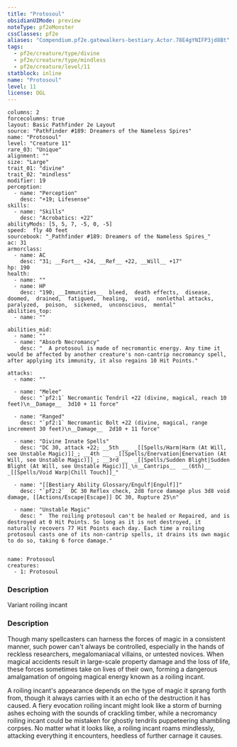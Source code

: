 ```yaml
---
title: "Protosoul"
obsidianUIMode: preview
noteType: pf2eMonster
cssClasses: pf2e
aliases: "Compendium.pf2e.gatewalkers-bestiary.Actor.78E4gYNIFP3jd8Bt" 
tags:
  - pf2e/creature/type/divine
  - pf2e/creature/type/mindless
  - pf2e/creature/level/11
statblock: inline
name: "Protosoul"
level: 11
license: OGL
---
```


```statblock
columns: 2
forcecolumns: true
layout: Basic Pathfinder 2e Layout
source: "Pathfinder #189: Dreamers of the Nameless Spires"
name: "Protosoul"
level: "Creature 11"
rare_03: "Unique"
alignment: ""
size: "Large"
trait_01: "divine"
trait_02: "mindless"
modifier: 19
perception:
  - name: "Perception"
    desc: "+19; Lifesense"
skills:
  - name: "Skills"
    desc: "Acrobatics: +22"
abilityMods: [5, 5, 7, -5, 0, -5]
speed:  fly 40 feet
sourcebook: "_Pathfinder #189: Dreamers of the Nameless Spires_"
ac: 31
armorclass:
  - name: AC
    desc: "31; __Fort__ +24, __Ref__ +22, __Will__ +17"
hp: 190
health:
  - name: ""
  - name: HP
    desc: "190; __Immunities__  bleed,  death effects,  disease,  doomed,  drained,  fatigued,  healing,  void,  nonlethal attacks,  paralyzed,  poison,  sickened,  unconscious,  mental"
abilities_top:
  - name: ""

abilities_mid:
  - name: ""
  - name: "Absorb Necromancy"
    desc: "  A protosoul is made of necromantic energy. Any time it would be affected by another creature's non-cantrip necromancy spell, after applying its immunity, it also regains 10 Hit Points."

attacks:
  - name: ""

  - name: "Melee"
    desc: "`pf2:1` Necromantic Tendril +22 (divine, magical, reach 10 feet)\n__Damage__  3d10 + 11 force"

  - name: "Ranged"
    desc: "`pf2:1` Necromantic Bolt +22 (divine, magical, range increment 30 feet)\n__Damage__  2d10 + 11 force"

  - name: "Divine Innate Spells"
    desc: "DC 30, attack +22; __5th __  _[[Spells/Harm|Harm (At Will, see Unstable Magic)]]_; __4th __  _[[Spells/Enervation|Enervation (At Will, see Unstable Magic)]]_; __3rd __  _[[Spells/Sudden Blight|Sudden Blight (At Will, see Unstable Magic)]]_\n__Cantrips__  __(6th)__ _[[Spells/Void Warp|Chill Touch]]_"

  - name: "[[Bestiary Ability Glossary/Engulf|Engulf]]"
    desc: "`pf2:2`  DC 30 Reflex check, 2d8 force damage plus 3d8 void damage, [[Actions/Escape|Escape]] DC 30, Rupture 25\n"

  - name: "Unstable Magic"
    desc: "  The roiling protosoul can't be healed or Repaired, and is destroyed at 0 Hit Points. So long as it is not destroyed, it naturally recovers 77 Hit Points each day. Each time a roiling protosoul casts one of its non-cantrip spells, it drains its own magic to do so, taking 6 force damage."
 
```

```encounter-table
name: Protosoul
creatures:
  - 1: Protosoul
```
### Description
Variant roiling incant

### Description
Though many spellcasters can harness the forces of magic in a consistent manner, such power can't always be controlled, especially in the hands of reckless researchers, megalomaniacal villains, or untested novices. When magical accidents result in large-scale property damage and the loss of life, these forces sometimes take on lives of their own, forming a dangerous amalgamation of ongoing magical energy known as a roiling incant.

A roiling incant's appearance depends on the type of magic it sprang forth from, though it always carries with it an echo of the destruction it has caused. A fiery evocation roiling incant might look like a storm of burning ashes echoing with the sounds of crackling timber, while a necromancy roiling incant could be mistaken for ghostly tendrils puppeteering shambling corpses. No matter what it looks like, a roiling incant roams mindlessly, attacking everything it encounters, heedless of further carnage it causes.
